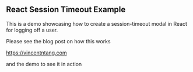 ## React Session Timeout Example

This is a demo showcasing how to create a session-timeout modal in React for logging off a user. 

Please see the blog post on how this works

https://vincentntang.com

and the demo to see it in action